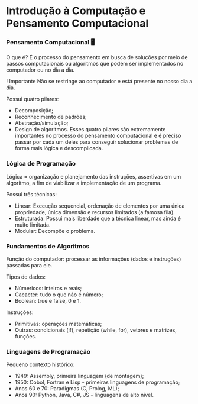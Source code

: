 # Introdução à Computação e Pensamento Computacional

### Pensamento Computacional 🖥️
O que é? 
É o processo do pensamento em busca de soluções por meio de passos computacionais ou algoritmos que podem ser implementados no computador ou no dia a dia.

! Importante
Não se restringe ao computador e está presente no nosso dia a dia.

Possui quatro pilares:
 - Decomposição;
 - Reconhecimento de padrões;
 - Abstração/simulação;
 - Design de algoritmos.
Esses quatro pilares são extremamente importantes no processo do pensamento computacional e é preciso passar por cada um deles para conseguir solucionar problemas de forma mais lógica e descomplicada.

### Lógica de Programação
Lógica = organização e planejamento das instruções, assertivas em um algoritmo, a fim de viabilizar a implementação de um programa.

Possui três técnicas:
 - Linear: Execução sequencial, ordenação de elementos por uma única propriedade, única dimensão e recursos limitados (a famosa fila).
 - Estruturada: Possui mais liberdade que a técnica linear, mas ainda é muito limitada.
 - Modular: Decompõe o problema.

### Fundamentos de Algoritmos
Função do computador: processar as informações (dados e instruções) passadas para ele.

Tipos de dados:
 - Númericos: inteiros e reais;
 - Cacacter: tudo o que não é número;
 - Boolean: true e false, 0 e 1.

 Instruções:
  - Primitivas: operações matemáticas;
  - Outras: condicionais (if), repetição (while, for), vetores e matrizes, funções.

### Linguagens de Programação
Pequeno contexto histórico:
 - 1949: Assembly, primeira linguagem (de montagem);
 - 1950: Cobol, Fortran e Lisp - primeiras linguagens de programação;
 - Anos 60 e 70: Paradigmas (C, Prolog, ML);
 - Anos 90: Python, Java, C#, JS - linguagens de alto nível.
